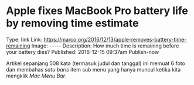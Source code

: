 Apple fixes MacBook Pro battery life by removing time estimate
====================
Type: link
Link: https://marco.org/2016/12/13/apple-removes-battery-time-remaining
Image: -----
Description: How much time is remaining before your battery dies?
Published: 2016-12-15 09:37am
Publish-now

Artikel sepanjang 508 kata (termasuk judul dan tanggal) ini memuat 6 foto dan membahas _satu baris_ item sub menu yang hanya muncul ketika kita mengklik _Mac Menu Bar_.

